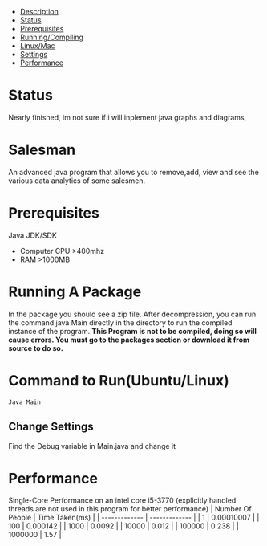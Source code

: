 - [Description](#Salesman)
- [Status](#status)
- [Prerequisites](#prerequisites)
- [Running/Compiling](#running-a-package)
- [Linux/Mac](#command-to-runubuntulinux)
- [Settings](#change-settings)
- [Performance](#performance)


# Status
Nearly finished, im not sure if i will inplement java graphs and diagrams,
# Salesman
An advanced java program that allows you to remove,add, view and see the various data analytics of some salesmen.
# Prerequisites
Java JDK/SDK
- Computer CPU >400mhz
- RAM >1000MB
# Running A Package
In the package you should see a zip file. After decompression, you can run the command java Main directly in the directory to run the compiled instance of the program.
**This Program is not to be compiled, doing so will cause errors. You must go to the packages section or download it from source to do so.**
# Command to Run(Ubuntu/Linux)
```
Java Main
```
## Change Settings
Find the Debug variable in Main.java and change it
# Performance
Single-Core Performance on an intel core i5-3770 (explicitly handled threads are not used in this program for better performance)
| Number Of People  | Time Taken(ms) |
| ------------- | ------------- |
| 1  | 0.00010007  |
| 100  | 0.000142  |
| 1000  | 0.0092   |
| 10000  | 0.012   |
| 100000  | 0.238  |
| 1000000  | 1.57  |

